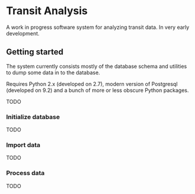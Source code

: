 # Transit Analysis

A work in progress software system for analyzing transit data.
In very early development.


## Getting started

The system currently consists mostly of the database
schema and utilities to dump some data in to the database.

Requires Python 2.x (developed on 2.7), modern version of Postgresql
(developed on 9.2) and a bunch of more or less obscure Python
packages.

TODO

### Initialize database

TODO

### Import data

TODO

### Process data

TODO
